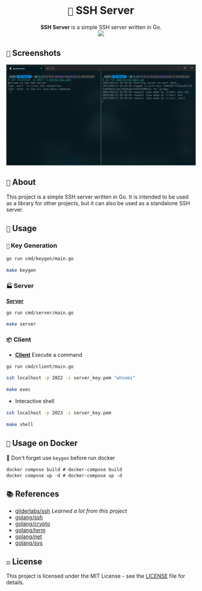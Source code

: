<div align="center">
    <h1><code>🐰</code> SSH Server</h1>
    <strong>SSH Server</strong> is a simple SSH server written in Go.
    <div>
        <img src="./.github/images/Draugr.gif" width="521" />
    </div>
</div>

## `📸` Screenshots

![Screenshot](.github/images/screenshot.png)

## `📝` About

This project is a simple SSH server written in Go. It is intended to be used as a library for other projects, but it can also be used as a standalone SSH server.

## `🚀` Usage

### `🔐` Key Generation

```bash
go run cmd/keygen/main.go
```

```bash
make keygen
```

### `🏭` Server

**[Server](cmd/server/main.go)**

```bash
go run cmd/server/main.go
```

```bash
make server
```

### `📦` Client

- **[Client](cmd/client/main.go)** Execute a command

```bash
go run cmd/client/main.go
```

```bash
ssh localhost -p 2022 -i server_key.pem "whoami"
```

```bash
make exec
```

- Interactive shell

```bash
ssh localhost -p 2023 -i server_key.pem
```

```bash
make shell
```

## `🐳` Usage on Docker

📌 Don't forget use `keygen` before run docker

```shell
docker compose build # docker-compose build
docker compose up -d # docker-compose up -d
```

## `📚` References

- [gliderlabs/ssh](https://pkg.go.dev/github.com/gliderlabs/ssh?utm_source=godoc) _Learned a lot from this project_
- [golang/ssh](https://pkg.go.dev/golang.org/x/crypto/ssh?utm_source=godoc)
- [golang/crypto](https://pkg.go.dev/golang.org/x/crypto?utm_source=godoc)
- [golang/term](https://pkg.go.dev/golang.org/x/term?utm_source=godoc)
- [golang/net](https://pkg.go.dev/golang.org/x/net?utm_source=godoc)
- [golang/sys](https://pkg.go.dev/golang.org/x/sys?utm_source=godoc)

## `⚖️` License

This project is licensed under the MIT License - see the [LICENSE](LICENSE) file for details.
